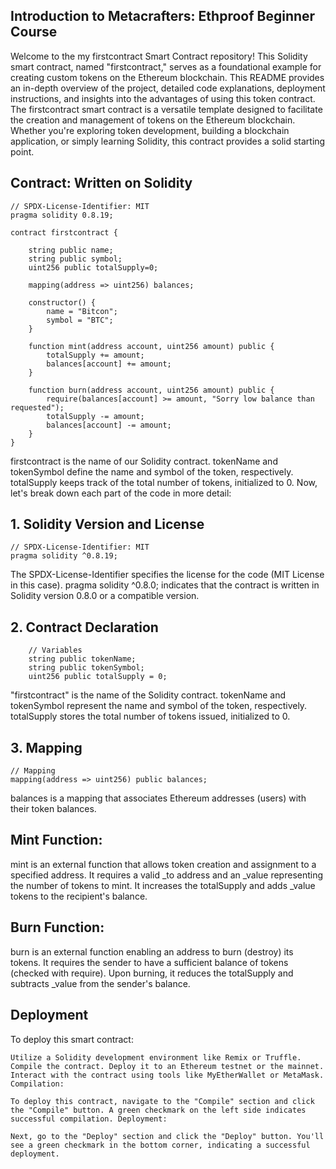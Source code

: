## Introduction to Metacrafters: Ethproof Beginner Course

Welcome to the my firstcontract Smart Contract repository! This Solidity smart contract, named "firstcontract," serves as a foundational example for creating custom tokens on the Ethereum blockchain. This README provides an in-depth overview of the project, detailed code explanations, deployment instructions, and insights into the advantages of using this token contract. The firstcontract smart contract is a versatile template designed to facilitate the creation and management of tokens on the Ethereum blockchain. Whether you're exploring token development, building a blockchain application, or simply learning Solidity, this contract provides a solid starting point.

## Contract: Written on Solidity 

```solidity
// SPDX-License-Identifier: MIT
pragma solidity 0.8.19;

contract firstcontract {

    string public name;
    string public symbol;
    uint256 public totalSupply=0;

    mapping(address => uint256) balances;

    constructor() {
        name = "Bitcon";
        symbol = "BTC";
    }

    function mint(address account, uint256 amount) public {
        totalSupply += amount;
        balances[account] += amount;
    }

    function burn(address account, uint256 amount) public {    
        require(balances[account] >= amount, "Sorry low balance than requested");
        totalSupply -= amount;
        balances[account] -= amount;
    }
}
```

firstcontract is the name of our Solidity contract. tokenName and tokenSymbol define the name and symbol of the token, respectively. totalSupply keeps track of the total number of tokens, initialized to 0. Now, let's break down each part of the code in more detail:

## 1. Solidity Version and License
```
// SPDX-License-Identifier: MIT
pragma solidity ^0.8.19;
```
The SPDX-License-Identifier specifies the license for the code (MIT License in this case). pragma solidity ^0.8.0; indicates that the contract is written in Solidity version 0.8.0 or a compatible version.

## 2. Contract Declaration
```
    // Variables
    string public tokenName;
    string public tokenSymbol;
    uint256 public totalSupply = 0;
```

"firstcontract" is the name of the Solidity contract. tokenName and tokenSymbol represent the name and symbol of the token, respectively. totalSupply stores the total number of tokens issued, initialized to 0.

## 3. Mapping

```
// Mapping
mapping(address => uint256) public balances;
```

balances is a mapping that associates Ethereum addresses (users) with their token balances.

## Mint Function:

mint is an external function that allows token creation and assignment to a specified address. It requires a valid _to address and an _value representing the number of tokens to mint. It increases the totalSupply and adds _value tokens to the recipient's balance.

## Burn Function:

burn is an external function enabling an address to burn (destroy) its tokens. It requires the sender to have a sufficient balance of tokens (checked with require). Upon burning, it reduces the totalSupply and subtracts _value from the sender's balance.

## Deployment
To deploy this smart contract:
```
Utilize a Solidity development environment like Remix or Truffle. Compile the contract. Deploy it to an Ethereum testnet or the mainnet. Interact with the contract using tools like MyEtherWallet or MetaMask. Compilation:

To deploy this contract, navigate to the "Compile" section and click the "Compile" button. A green checkmark on the left side indicates successful compilation. Deployment:

Next, go to the "Deploy" section and click the "Deploy" button. You'll see a green checkmark in the bottom corner, indicating a successful deployment.
```
